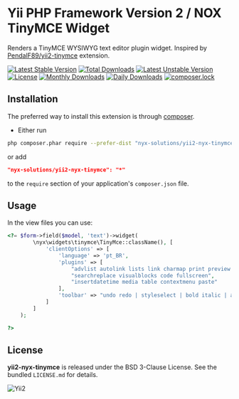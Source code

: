 Yii PHP Framework Version 2 / NOX TinyMCE Widget
================================================

Renders a TinyMCE WYSIWYG text editor plugin widget. Inspired by [PendalF89/yii2-tinymce](https://github.com/PendalF89/yii2-tinymce) extension.

[![Latest Stable Version](https://poser.pugx.org/nyx-solutions/yii2-nyx-tinymce/v/stable)](https://packagist.org/packages/nyx-solutions/yii2-nyx-tinymce)
[![Total Downloads](https://poser.pugx.org/nyx-solutions/yii2-nyx-tinymce/downloads)](https://packagist.org/packages/nyx-solutions/yii2-nyx-tinymce)
[![Latest Unstable Version](https://poser.pugx.org/nyx-solutions/yii2-nyx-tinymce/v/unstable)](https://packagist.org/packages/nyx-solutions/yii2-nyx-tinymce)
[![License](https://poser.pugx.org/nyx-solutions/yii2-nyx-tinymce/license)](https://packagist.org/packages/nyx-solutions/yii2-nyx-tinymce)
[![Monthly Downloads](https://poser.pugx.org/nyx-solutions/yii2-nyx-tinymce/d/monthly)](https://packagist.org/packages/nyx-solutions/yii2-nyx-tinymce)
[![Daily Downloads](https://poser.pugx.org/nyx-solutions/yii2-nyx-tinymce/d/daily)](https://packagist.org/packages/nyx-solutions/yii2-nyx-tinymce)
[![composer.lock](https://poser.pugx.org/nyx-solutions/yii2-nyx-tinymce/composerlock)](https://packagist.org/packages/nyx-solutions/yii2-nyx-tinymce)

## Installation

The preferred way to install this extension is through [composer](http://getcomposer.org/download/).

* Either run

```bash
php composer.phar require --prefer-dist "nyx-solutions/yii2-nyx-tinymce" "*"
```

or add

```json
"nyx-solutions/yii2-nyx-tinymce": "*"
```

to the `require` section of your application's `composer.json` file.

## Usage

In the view files you can use:

```php
<?= $form->field($model, 'text')->widget(
        \nyx\widgets\tinymce\TinyMce::className(), [
            'clientOptions' => [
                'language' => 'pt_BR',
                'plugins' => [
                    "advlist autolink lists link charmap print preview anchor",
                    "searchreplace visualblocks code fullscreen",
                    "insertdatetime media table contextmenu paste"
                ],
                'toolbar' => "undo redo | styleselect | bold italic | alignleft aligncenter alignright alignjustify | bullist numlist outdent indent | link image"
            ]
        ]
    );

?>
```

## License

**yii2-nyx-tinymce** is released under the BSD 3-Clause License. See the bundled `LICENSE.md` for details.

![Yii2](https://img.shields.io/badge/Powered_by-Yii_Framework-green.svg?style=flat)
